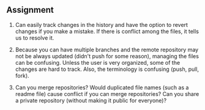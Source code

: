 ## Assignment
1. Can easily track changes in the history and have the option to revert changes if you make a mistake. If there is conflict among the files, it tells us to resolve it.

2. Because you can have multiple branches and the remote repository may not be always updated (didn't push for some reason), managing the files can be confusing. Unless the user is very organized, some of the changes are hard to track. Also, the terminology is confusing (push, pull, fork).

3. Can you merge repositories? Would duplicated file names (such as a readme file) cause conflict if you can merge repositories? Can you share a private repository (without making it public for everyone)?
